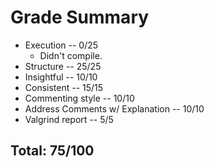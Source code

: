 # Grade Summary

* Execution -- 0/25
    - Didn't compile.
* Structure -- 25/25
* Insightful -- 10/10
* Consistent -- 15/15
* Commenting style -- 10/10
* Address Comments w/ Explanation -- 10/10
* Valgrind report -- 5/5

## Total: 75/100
